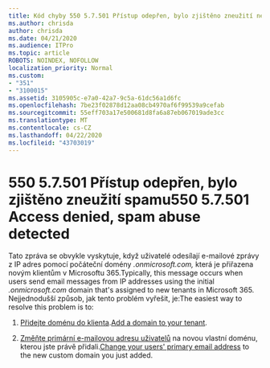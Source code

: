 ```yaml
---
title: Kód chyby 550 5.7.501 Přístup odepřen, bylo zjištěno zneužití nevyžádané pošty
ms.author: chrisda
author: chrisda
ms.date: 04/21/2020
ms.audience: ITPro
ms.topic: article
ROBOTS: NOINDEX, NOFOLLOW
localization_priority: Normal
ms.custom:
- "351"
- "3100015"
ms.assetid: 3105905c-e7a0-42a7-9c5a-61dc56a1d6fc
ms.openlocfilehash: 7be23f02878d12aa08cb4970af6f99539a9cefab
ms.sourcegitcommit: 55eff703a17e500681d8fa6a87eb067019ade3cc
ms.translationtype: MT
ms.contentlocale: cs-CZ
ms.lasthandoff: 04/22/2020
ms.locfileid: "43703019"
---
```

# <a name="550-57501-access-denied-spam-abuse-detected"></a><span data-ttu-id="2937b-102">550 5.7.501 Přístup odepřen, bylo zjištěno zneužití spamu</span><span class="sxs-lookup"><span data-stu-id="2937b-102">550 5.7.501 Access denied, spam abuse detected</span></span>

<span data-ttu-id="2937b-103">Tato zpráva se obvykle vyskytuje, když uživatelé odesílají e-mailové zprávy z IP adres pomocí počáteční domény *.onmicrosoft.com,* která je přiřazena novým klientům v Microsoftu 365.</span><span class="sxs-lookup"><span data-stu-id="2937b-103">Typically, this message occurs when users send email messages from IP addresses using the initial *.onmicrosoft.com* domain that's assigned to new tenants in Microsoft 365.</span></span> <span data-ttu-id="2937b-104">Nejjednodušší způsob, jak tento problém vyřešit, je:</span><span class="sxs-lookup"><span data-stu-id="2937b-104">The easiest way to resolve this problem is to:</span></span>

1. <span data-ttu-id="2937b-105">[Přidejte doménu do klienta](https://docs.microsoft.com//office365/admin/setup/add-domain).</span><span class="sxs-lookup"><span data-stu-id="2937b-105">[Add a domain to your tenant](https://docs.microsoft.com//office365/admin/setup/add-domain).</span></span>

2. <span data-ttu-id="2937b-106">[Změňte primární e-mailovou adresu uživatelů](https://docs.microsoft.com//office365/admin/add-users/change-a-user-name-and-email-address) na novou vlastní doménu, kterou jste právě přidali.</span><span class="sxs-lookup"><span data-stu-id="2937b-106">[Change your users' primary email address](https://docs.microsoft.com//office365/admin/add-users/change-a-user-name-and-email-address) to the new custom domain you just added.</span></span>
